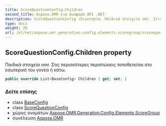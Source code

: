 ```yaml
---
title: ScoreQuestionConfig.Children
second_title: Aspose.OMR για Αναφορά API .NET
description: ScoreQuestionConfig ιδιοκτησία. Παιδικά στοιχεία omr. Στις περισσότερες περιπτώσεις τοποθετείται στο εσωτερικό του γονέα ή κάτω.
type: docs
weight: 20
url: /el/net/aspose.omr.generation.config.elements.scoregroup/scorequestionconfig/children/
---
```

## ScoreQuestionConfig.Children property

Παιδικά στοιχεία omr. Στις περισσότερες περιπτώσεις τοποθετείται στο εσωτερικό του γονέα ή κάτω.

```csharp
public override List<BaseConfig> Children { get; set; }
```

### Δείτε επίσης

* class [BaseConfig](../../../aspose.omr.generation.config/baseconfig/)
* class [ScoreQuestionConfig](../)
* χώρος ονομάτων [Aspose.OMR.Generation.Config.Elements.ScoreGroup](../../scorequestionconfig/)
* συνέλευση [Aspose.OMR](../../../)


